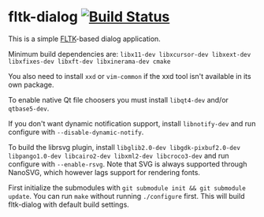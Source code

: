 # fltk-dialog [![Build Status](https://travis-ci.org/darealshinji/fltk-dialog.svg?branch=master)](https://travis-ci.org/darealshinji/fltk-dialog)

This is a simple [FLTK](http://www.fltk.org/)-based dialog application.

Minimum build dependencies are: `libx11-dev libxcursor-dev libxext-dev libxfixes-dev libxft-dev libxinerama-dev cmake`

You also need to install `xxd` or `vim-common` if the xxd tool isn't available in its own package.

To enable native Qt file choosers you must install `libqt4-dev` and/or `qtbase5-dev`.

If you don't want dynamic notification support, install `libnotify-dev` and run configure with `--disable-dynamic-notify`.

To build the librsvg plugin, install `libglib2.0-dev libgdk-pixbuf2.0-dev libpango1.0-dev libcairo2-dev libxml2-dev libcroco3-dev`
and run configure with `--enable-rsvg`.
Note that SVG is always supported through NanoSVG, which however lags support for rendering fonts.

First initialize the submodules with `git submodule init && git submodule update`.
You can run `make` without running `./configure` first. This will build fltk-dialog with default build settings.
